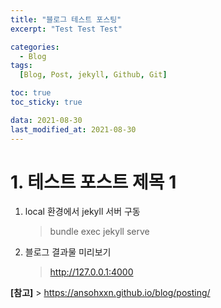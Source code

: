 ```yaml
---
title: "블로그 테스트 포스팅"
excerpt: "Test Test Test"

categories:
  - Blog
tags:
  [Blog, Post, jekyll, Github, Git]

toc: true
toc_sticky: true

data: 2021-08-30
last_modified_at: 2021-08-30
---
```


# 1. 테스트 포스트 제목 1
1. local 환경에서 jekyll 서버 구동
    > bundle exec jekyll serve
2. 블로그 결과물 미리보기
    > http://127.0.0.1:4000
    


**[참고]** > https://ansohxxn.github.io/blog/posting/